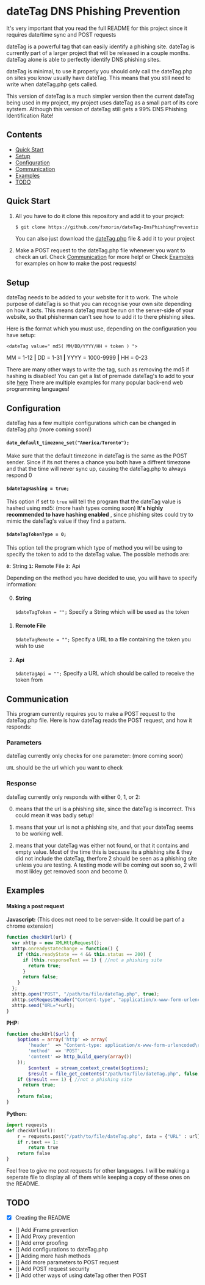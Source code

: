 # dateTag DNS Phishing Prevention
It's very important that you read the full README for this project since it requires date/time sync and POST requests

dateTag is a powerful tag that can easily identify a phishing site. dateTag is currently part of a larger project that will be released in a couple months. dateTag alone is able to perfectly identify DNS phishing sites.

dateTag is minimal, to use it properly you should only call the dateTag.php on sites you know usually have dateTag. This means that you still need to write when dateTag.php gets called.

This version of dateTag is a much simpler version then the current dateTag being used in my project, my project uses dateTag as a small part of its core sytstem. Although this version of dateTag still gets a 99% DNS Phishing Identification Rate!

## Contents

- [Quick Start](#quick-start)
- [Setup](#setup)
- [Configuration](#configuration)
- [Communication](#communication)
- [Examples](#examples)
- [TODO](#todo)

## Quick Start

1. All you have to do it clone this repository and add it to your project:
   ```bash
   $ git clone https://github.com/fxmorin/dateTag-DnsPhishingPrevention.git
   ```
   You can also just download the [dateTag.php](../blob/master/src/dateTag.php) file & add it to your project
   
2. Make a POST request to the dateTag.php file whenever you want to check an url.
   Check [Communication](#communication) for more help! or Check [Examples](#examples) for examples on how to make the post requests!
   
## Setup
dateTag needs to be added to your website for it to work. The whole purpose of dateTag is so that you can recognise your own site depending on how it acts. This means dateTag must be run on the server-side of your website, so that phisherman can't see how to add it to there phishing sites.

Here is the format which you must use, depending on the configuration you have setup:

`<dateTag value=" md5( MM/DD/YYYY/HH + token ) ">`

MM = 1-12  **|**  DD = 1-31  **|**  YYYY = 1000-9999  **|**  HH = 0-23

There are many other ways to write the tag, such as removing the md5 if hashing is disabled!
You can get a list of premade dateTag's to add to your site [here](../blob/master/src/examples/dateTag-format.md)
There are multiple examples for many popular back-end web programming languages!
   
## Configuration

dateTag has a few multiple configurations which can be changed in dateTag.php (more coming soon!)

#### `date_default_timezone_set("America/Toronto");`

Make sure that the default timezone in dateTag is the same as the POST sender. Since if its not theres a chance you both have a diffrent timezone and that the time will never sync up, causing the dateTag.php to always respond 0


#### `$dateTagHashing = true;`

This option if set to `true` will tell the program that the dateTag value is hashed using md5: (more hash types coming soon)
**It's highly  recommended to have hashing enabled** , since phishing sites could try to mimic the dateTag's value if they find a pattern.


#### `$dateTagTokenType = 0;`

This option tell the program which type of method you will be using to specify the token to add to the dateTag value. The possible methods are:

**`0`:** String
**`1`:** Remote File
**`2`:** Api

Depending on the method you have decided to use, you will have to specify information:

0. #### String
   `$dateTagToken = "";`
   Specify a String which will be used as the token

1. #### Remote File
   `$dateTagRemote = "";`
   Specify a URL to a file containing the token you wish to use

2. #### Api
   `$dateTagApi = "";`
   Specify a URL which should be called to receive the token from


## Communication

This program currently requires you to make a POST request to the dateTag.php file. Here is how dateTag reads the POST request, and how it responds:

### Parameters
dateTag currently only checks for one parameter: (more coming soon)

`URL` should be the url which you want to check

### Response
dateTag currently only responds with either 0, 1, or 2:

0) means that the url is a phishing site, since the dateTag is incorrect. This could mean it was badly setup!

1) means that your url is not a phishing site, and that your dateTag seems to be working well.

2) means that your dateTag was either not found, or that it contains and empty value. Most of the time this is because its a    phishing site & they did not include the dateTag, therfore 2 should be seen as a phishing site unless you are testing. A    testing mode will be coming out soon so, 2 will most likley get removed soon and become 0.

## Examples
#### Making a post request

**Javascript:** (This does not need to be server-side. It could be part of a chrome extension)
```js
function checkUrl(url) {
  var xhttp = new XMLHttpRequest();
  xhttp.onreadystatechange = function() {
    if (this.readyState == 4 && this.status == 200) {
      if (this.responseText == 1) { //not a phishing site
        return true;
      }
      return false;
    }
  };
  xhttp.open("POST", "/path/to/file/dateTag.php", true);
  xhttp.setRequestHeader("Content-type", "application/x-www-form-urlencoded");
  xhttp.send("URL="+url);
}
```
**PHP:**
```php
function checkUrl($url) {
    $options = array('http' => array(
        'header'  => "Content-type: application/x-www-form-urlencoded\r\n",
        'method'  => 'POST',
        'content' => http_build_query(array())
    ));
		$context  = stream_context_create($options);
		$result = file_get_contents("/path/to/file/dateTag.php", false, $context);
    if ($result === 1) { //not a phishing site
      return true;
    }
    return false;
}
```
**Python:**
```python
import requests
def checkUrl(url):
    r = requests.post("/path/to/file/dateTag.php", data = {"URL" : url})
    if r.text == 1:
        return true
    return false
}
```
Feel free to give me post requests for other languages. I will be making a seperate file to display all of them while keeping a copy of these ones on the README.

## TODO

- [x] Creating the README
- [] Add iFrame prevention
- [] Add Proxy prevention
- [] Add error proofing
- [] Add configurations to dateTag.php
- [] Adding more hash methods
- [] Add more parameters to POST request
- [] Add POST request security
- [] Add other ways of using dateTag other then POST
